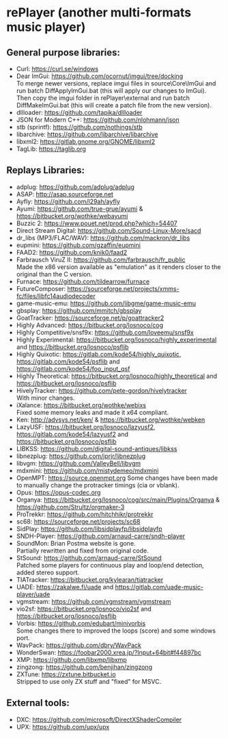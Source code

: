 # rePlayer (another multi-formats music player)

## General purpose libraries:
- Curl: https://curl.se/windows
- Dear ImGui: https://github.com/ocornut/imgui/tree/docking  
  To merge newer versions, replace imgui files in source\Core\ImGui and run batch DiffApplyImGui.bat (this will apply our changes to ImGui).  
  Then copy the imgui folder in rePlayer\external and run batch DiffMakeImGui.bat (this will create a patch file from the new version).
- dllloader: https://github.com/tapika/dllloader
- JSON for Modern C++: https://github.com/nlohmann/json
- stb (sprintf): https://github.com/nothings/stb
- libarchive: https://github.com/libarchive/libarchive
- libxml2: https://gitlab.gnome.org/GNOME/libxml2
- TagLib: https://taglib.org

## Replays Libraries:
- adplug: https://github.com/adplug/adplug
- ASAP: http://asap.sourceforge.net
- Ayfly: https://github.com/l29ah/ayfly
- Ayumi: https://github.com/true-grue/ayumi & https://bitbucket.org/wothke/webayumi
- Buzzic 2: https://www.pouet.net/prod.php?which=54407
- Direct Stream Digital: https://github.com/Sound-Linux-More/sacd
- dr_libs (MP3/FLAC/WAV): https://github.com/mackron/dr_libs
- eupmini: https://github.com/gzaffin/eupmini
- FAAD2: https://github.com/knik0/faad2
- Farbrausch ViruZ II: https://github.com/farbrausch/fr_public  
  Made the x86 version available as "emulation" as it renders closer to the original than the C version.
- Furnace: https://github.com/tildearrow/furnace
- FutureComposer: https://sourceforge.net/projects/xmms-fc/files/libfc14audiodecoder
- game-music-emu: https://github.com/libgme/game-music-emu
- gbsplay: https://github.com/mmitch/gbsplay
- GoatTracker: https://sourceforge.net/p/goattracker2
- Highly Advanced: https://bitbucket.org/losnoco/cog
- Highly Competitive/snsf9x: https://github.com/loveemu/snsf9x
- Highly Experimental: https://bitbucket.org/losnoco/highly_experimental and https://bitbucket.org/losnoco/psflib
- Highly Quixotic: https://gitlab.com/kode54/highly_quixotic, https://gitlab.com/kode54/psflib and https://gitlab.com/kode54/foo_input_qsf
- Highly Theoretical: https://bitbucket.org/losnoco/highly_theoretical and https://bitbucket.org/losnoco/psflib
- HivelyTracker: https://github.com/pete-gordon/hivelytracker  
  With minor changes.
- iXalance: https://bitbucket.org/wothke/webixs  
  Fixed some memory leaks and made it x64 compliant.
- Ken: http://advsys.net/ken/ & https://bitbucket.org/wothke/webken
- LazyUSF: https://bitbucket.org/losnoco/lazyusf2, https://gitlab.com/kode54/lazyusf2 and https://bitbucket.org/losnoco/psflib
- LIBKSS: https://github.com/digital-sound-antiques/libkss
- libnezplug: https://github.com/jprjr/libnezplug
- libvgm: https://github.com/ValleyBell/libvgm
- mdxmini: https://github.com/mistydemeo/mdxmini
- OpenMPT: https://source.openmpt.org
  Some changes have been made to manually change the protracker timings (cia or vblank).
- Opus: https://opus-codec.org
- Organya: https://bitbucket.org/losnoco/cog/src/main/Plugins/Organya & https://github.com/Strultz/orgmaker-3
- ProTrekkr: https://github.com/hitchhikr/protrekkr
- sc68: https://sourceforge.net/projects/sc68
- SidPlay: https://github.com/libsidplayfp/libsidplayfp
- SNDH-Player: https://github.com/arnaud-carre/sndh-player
- SoundMon: Brian Postma website is gone.  
  Partially rewritten and fixed from original code.
- StSound: https://github.com/arnaud-carre/StSound  
  Patched some players for continuous play and loop/end detection, added stereo support.
- TIATracker: https://bitbucket.org/kylearan/tiatracker
- UADE: https://zakalwe.fi/uade and https://gitlab.com/uade-music-player/uade
- vgmstream: https://github.com/vgmstream/vgmstream
- vio2sf: https://bitbucket.org/losnoco/vio2sf and https://bitbucket.org/losnoco/psflib
- Vorbis: https://github.com/edubart/minivorbis  
  Some changes there to improved the loops (score) and some windows port.
- WavPack: https://github.com/dbry/WavPack
- WonderSwan: https://foobar2000.xrea.jp/?Input+64bit#f44897bc
- XMP: https://github.com/libxmp/libxmp
- zingzong: https://github.com/benjihan/zingzong
- ZXTune: https://zxtune.bitbucket.io  
  Stripped to use only ZX stuff and "fixed" for MSVC.

## External tools:
- DXC: https://github.com/microsoft/DirectXShaderCompiler
- UPX: https://github.com/upx/upx